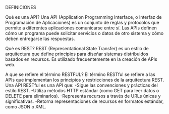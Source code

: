 DEFINICIONES

Qué es una API?
Una API (Application Programming Interface, o Interfaz de Programación de Aplicaciones) es un conjunto de reglas y protocolos que permite a diferentes aplicaciones comunicarse entre sí. Las APIs definen cómo un programa puede solicitar servicios o datos de otro sistema y cómo deben entregarse las respuestas.

Qué es REST?
REST (Representational State Transfer) es un estilo de arquitectura que define principios para diseñar sistemas distribuidos basados en recursos. Es utilizado frecuentemente en la creación de APIs web.

A que se refiere el término RESTFUL?
El término RESTful se refiere a las APIs que implementan los principios y restricciones de la arquitectura REST. Una API RESTful es una API que:
-Sigue las convenciones y prácticas del estilo REST.
-Utiliza métodos HTTP estándar (como GET para leer datos o DELETE para eliminarlos).
-Representa recursos a través de URLs únicas y significativas.
-Retorna representaciones de recursos en formatos estándar, como JSON o XML. 

